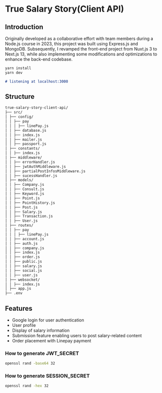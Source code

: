 # True Salary Story(Client API)

## Introduction

Originally developed as a collaborative effort with team members during a Node.js course in 2023, this project was built using Express.js and MongoDB. Subsequently, I revamped the front-end project from Nuxt.js 3 to Next.js 13, while also implementing some modifications and optimizations to enhance the back-end codebase.

```markdown
yarn install
yarn dev

# listening at localhost:3000
```

## Structure

```markdown
true-salary-story-client-api/
├── src/
│ ├── config/
│ │ ├── pay
│ │ │ ├── linePay.js
│ │ ├── database.js
│ │ ├── index.js
│ │ ├── mailer.js
│ │ ├── passport.js
│ ├── constants/
│ │ ├── index.js
│ ├── middleware/
│ │ ├── errorHandler.js
│ │ ├── jwtAuthMiddleware.js
│ │ ├── partialPostInfosMiddleware.js
│ │ ├── sucessHandler.js
│ ├── models/
│ │ ├── Company.js
│ │ ├── Consult.js
│ │ ├── Keyword.js
│ │ ├── Point.js
│ │ ├── PointHistory.js
│ │ ├── Post.js
│ │ ├── Salary.js
│ │ ├── Transaction.js
│ │ ├── User.js
│ ├── routes/
│ │ ├── pay
│ │ │ ├── linePay.js
│ │ ├── account.js
│ │ ├── auth.js
│ │ ├── company.js
│ │ ├── index.js
│ │ ├── order.js
│ │ ├── public.js
│ │ ├── salary.js
│ │ ├── social.js
│ │ ├── user.js
│ ├── websocket/
│ │ ├── index.js
│ ├── app.js
├── .env
```

## Features

- Google login for user authentication
- User profile
- Display of salary information
- Submission feature enabling users to post salary-related content
- Order placement with Linepay payment

### How to generate JWT_SECRET

```bash
openssl rand -base64 32
```

### How to generate SESSION_SECRET

```bash
openssl rand -hex 32
```

